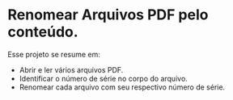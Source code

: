 # Renomear Arquivos PDF pelo conteúdo.
 Esse projeto se resume em:
 - Abrir e ler vários arquivos PDF.
 - Identificar o número de série no corpo do arquivo.
 - Renomear cada arquivo com seu respectivo número de série.
